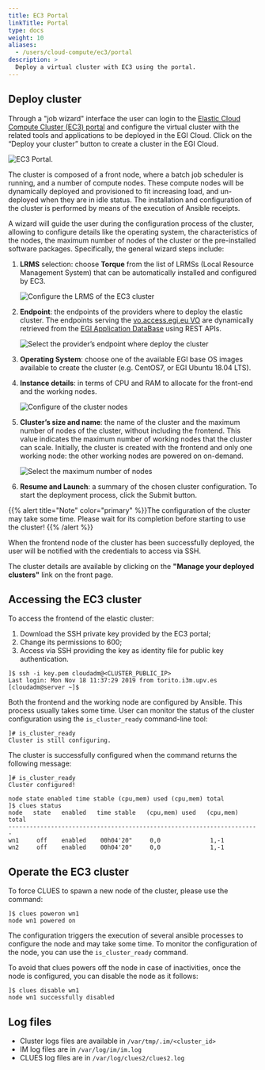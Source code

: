 ```yaml
---
title: EC3 Portal
linkTitle: Portal
type: docs
weight: 10
aliases:
  - /users/cloud-compute/ec3/portal
description: >
  Deploy a virtual cluster with EC3 using the portal.
---
```


## Deploy cluster

Through a "job wizard" interface the user can login to the
[Elastic Cloud Compute Cluster (EC3) portal](https://servproject.i3m.upv.es/ec3-ltos/index.php)
and configure the virtual cluster with the related tools and applications to be
deployed in the EGI Cloud. Click on the “Deploy your cluster” button to create a
cluster in the EGI Cloud.

![EC3 Portal.](ec3-portal.png)

The cluster is composed of a front node, where a batch job scheduler is running,
and a number of compute nodes. These compute nodes will be dynamically deployed
and provisioned to fit increasing load, and un-deployed when they are in idle
status. The installation and configuration of the cluster is performed by means
of the execution of Ansible receipts.

A wizard will guide the user during the configuration process of the cluster,
allowing to configure details like the operating system, the characteristics of
the nodes, the maximum number of nodes of the cluster or the pre-installed
software packages. Specifically, the general wizard steps include:

1. **LRMS** selection: choose **Torque** from the list of LRMSs (Local Resource
   Management System) that can be automatically installed and configured by EC3.

   ![Configure the LRMS of the EC3 cluster](ec3-lrms.png)

1. **Endpoint**: the endpoints of the providers where to deploy the elastic
   cluster. The endpoints serving the
   [vo.access.egi.eu VO](https://operations-portal.egi.eu/vo/view/voname/vo.access.egi.eu)
   are dynamically retrieved from the
   [EGI Application DataBase](https://appdb.egi.eu/) using REST APIs.

   ![Select the provider’s endpoint where deploy the cluster](ec3-endpoint.png)

1. **Operating System**: choose one of the available EGI base OS images
   available to create the cluster (e.g. CentOS7, or EGI Ubuntu 18.04 LTS).

1. **Instance details**: in terms of CPU and RAM to allocate for the front-end
   and the working nodes.

   ![Configure of the cluster nodes](ec3-nodes.png)

1. **Cluster’s size and name**: the name of the cluster and the maximum number
   of nodes of the cluster, without including the frontend. This value
   indicates the maximum number of working nodes that the cluster can scale.
   Initially, the cluster is created with the frontend and only one working
   node: the other working nodes are powered on on-demand.

   ![Select the maximum number of nodes](ec3-size.png)

1. **Resume and Launch**: a summary of the chosen cluster configuration. To
   start the deployment process, click the Submit button.

{{% alert title="Note" color="primary" %}}The configuration of the cluster may
take some time. Please wait for its completion before starting to use the
cluster! {{% /alert %}}

When the frontend node of the cluster has been successfully deployed, the user
will be notified with the credentials to access via SSH.

The cluster details are available by clicking on the **"Manage your deployed
clusters"** link on the front page.

## Accessing the EC3 cluster

To access the frontend of the elastic cluster:

1. Download the SSH private key provided by the EC3 portal;
1. Change its permissions to 600;
1. Access via SSH providing the key as identity file for public key
   authentication.

```shell
]$ ssh -i key.pem cloudadm@<CLUSTER_PUBLIC_IP>
Last login: Mon Nov 18 11:37:29 2019 from torito.i3m.upv.es
[cloudadm@server ~]$
```

Both the frontend and the working node are configured by Ansible. This process
usually takes some time. User can monitor the status of the cluster
configuration using the `is_cluster_ready` command-line tool:

```shell
]# is_cluster_ready
Cluster is still configuring.
```

The cluster is successfully configured when the command returns the following
message:

```shell
]# is_cluster_ready
Cluster configured!

node state enabled time stable (cpu,mem) used (cpu,mem) total
]$ clues status
node   state   enabled   time stable   (cpu,mem) used   (cpu,mem) total
-----------------------------------------------------------------------
wn1     off    enabled    00h04'20"     0,0              1,-1
wn2     off    enabled    00h04'20"     0,0              1,-1
```

## Operate the EC3 cluster

To force CLUES to spawn a new node of the cluster, please use the command:

```shell
]$ clues poweron wn1
node wn1 powered on
```

The configuration triggers the execution of several ansible processes to
configure the node and may take some time. To monitor the configuration of the
node, you can use the `is_cluster_ready` command.

To avoid that clues powers off the node in case of inactivities, once the node
is configured, you can disable the node as it follows:

```shell
]$ clues disable wn1
node wn1 successfully disabled
```

## Log files

- Cluster logs files are available in `/var/tmp/.im/<cluster_id>`
- IM log files are in `/var/log/im/im.log`
- CLUES log files are in `/var/log/clues2/clues2.log`
